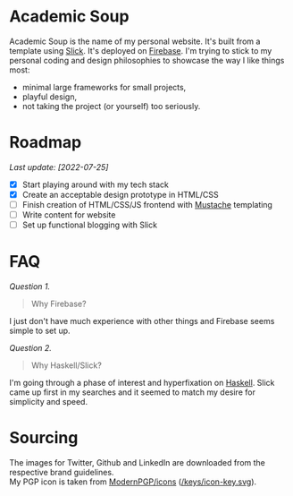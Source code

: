 # Academic Soup
Academic Soup is the name of my personal website. It's built from a template using [Slick](https://github.com/ChrisPenner/slick). It's deployed on [Firebase](https://firebase.google.com/). I'm trying to stick to my personal coding and design philosophies to showcase the way I like things most:
* minimal large frameworks for small projects,
* playful design,
* not taking the project (or yourself) too seriously.

# Roadmap
_Last update: \[2022-07-25\]_
* [x] Start playing around with my tech stack
* [x] Create an acceptable design prototype in HTML/CSS
* [ ] Finish creation of HTML/CSS/JS frontend with [Mustache](https://mustache.github.io/) templating
* [ ] Write content for website
* [ ] Set up functional blogging with Slick

# FAQ
_Question 1._
> Why Firebase?

I just don't have much experience with other things and Firebase seems simple to set up.

_Question 2._
> Why Haskell/Slick?

I'm going through a phase of interest and hyperfixation on [Haskell](https://www.haskell.org/). Slick came up first in my searches and it seemed to match my desire for simplicity and speed.

# Sourcing
The images for Twitter, Github and LinkedIn are downloaded from the respective brand guidelines.  
My PGP icon is taken from [ModernPGP/icons](https://github.com/ModernPGP/icons) ([/keys/icon-key.svg](https://github.com/ModernPGP/icons/blob/master/keys/icon-key.svg)).